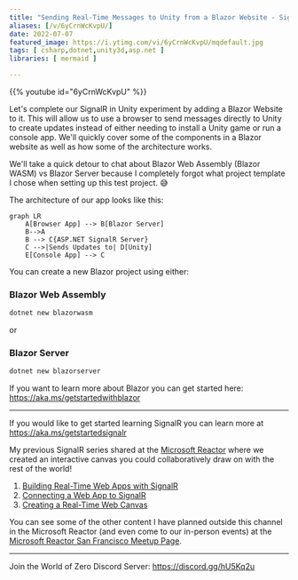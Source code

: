 ```yaml
---
title: "Sending Real-Time Messages to Unity from a Blazor Website - SignalR in Unity - Part 3"
aliases: [/v/6yCrnWcKvpU/]
date: 2022-07-07
featured_image: https://i.ytimg.com/vi/6yCrnWcKvpU/mqdefault.jpg
tags: [ csharp,dotnet,unity3d,asp.net ]
libraries: [ mermaid ]

---
```


{{% youtube id="6yCrnWcKvpU" %}}

Let's complete our SignalR in Unity experiment by adding a Blazor Website to it. This will allow us to use a browser to send messages directly to Unity to create updates instead of either needing to install a Unity game or run a console app. We'll quickly cover some of the components in a Blazor website as well as how some of the architecture works.

We'll take a quick detour to chat about Blazor Web Assembly (Blazor WASM) vs Blazor Server because I completely forgot what project template I chose when setting up this test project. 😅

The architecture of our app looks like this:

```mermaid
graph LR
    A[Browser App] --> B[Blazor Server]
    B-->A
    B --> C{ASP.NET SignalR Server}
    C -->|Sends Updates to| D[Unity]
    E[Console App] --> C
```

You can create a new Blazor project using either:

### Blazor Web Assembly

```sh
dotnet new blazorwasm
```

or 

### Blazor Server

```sh
dotnet new blazorserver
```

If you want to learn more about Blazor you can get started here: https://aka.ms/getstartedwithblazor

***

If you would like to get started learning SignalR you can learn more at https://aka.ms/getstartedsignalr

My previous SignalR series shared at the [Microsoft Reactor](https://www.youtube.com/c/MicrosoftReactor1/) where we created an interactive canvas you could collaboratively draw on with the rest of the world!

1. [Building Real-Time Web Apps with SignalR](https://www.youtube.com/watch?v=k5rdhYj6TB8)
2. [Connecting a Web App to SignalR](https://www.youtube.com/watch?v=c0zmYjQ8KWA)
3. [Creating a Real-Time Web Canvas](https://www.youtube.com/watch?v=hgq1CYEJg_Q)

You can see some of the other content I have planned outside this channel in the Microsoft Reactor (and even come to our in-person events) at the [Microsoft Reactor San Francisco Meetup Page](https://www.meetup.com/Microsoft-Reactor-San-Francisco/).

***

Join the World of Zero Discord Server: https://discord.gg/hU5Kq2u